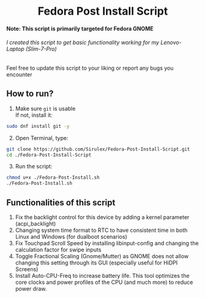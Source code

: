<h1 align="center">
  Fedora Post Install Script
</h1> 

#### Note: This script is primarily targeted for Fedora GNOME

###### I created this script to get basic functionality working for my Lenovo-Laptop (Slim-7-Pro)
Feel free to update this script to your liking or report any bugs you encounter

## How to run?

1. Make sure `git` is usable<br>
   If not, install it:

```sh
sudo dnf install git -y
```

2. Open Terminal, type:

```sh
git clone https://github.com/Sirulex/Fedora-Post-Install-Script.git
cd ./Fedora-Post-Install-Script
```

3. Run the script:

```sh
chmod u+x ./Fedora-Post-Install.sh
./Fedora-Post-Install.sh
```

## Functionalities of this script
1. Fix the backlight control for this device by adding a kernel parameter (acpi_backlight)
2. Changing system time format to RTC to have consistent time in both Linux and Windows (for dualboot scenarios)
3. Fix Touchpad Scroll Speed by installing libinput-config and changing the calculation factor for swipe inputs
4. Toggle Fractional Scaling (Gnome/Mutter) as GNOME does not allow changing this setting through its GUI (especially useful for HiDPI Screens)
5. Install Auto-CPU-Freq to increase battery life. This tool optimizes the core clocks and power profiles of the CPU (and much more) to reduce power draw.